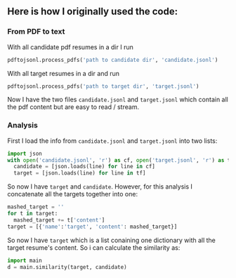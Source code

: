 ## Here is how I originally used the code:

### From PDF to text

With all candidate pdf resumes in a dir I run 

``` python
pdftojsonl.process_pdfs('path to candidate dir', 'candidate.jsonl')
```

With all target resumes in a dir and run

``` python
pdftojsonl.process_pdfs('path to target dir', 'target.jsonl')
```

Now I have the two files `candidate.jsonl` and `target.jsonl` which contain all the pdf content but are easy to read / stream.

### Analysis

First I load the info from `candidate.jsonl` and `target.jsonl` into two lists:

``` python
import json
with open('candidate.jsonl', 'r') as cf, open('target.jsonl', 'r') as tf:
  candidate = [json.loads(line) for line in cf]
  target = [json.loads(line) for line in tf]
```

So now I have `target` and `candidate`.  However, for this analysis I concatenate all the targets together into one:

``` python
mashed_target = ''
for t in target:
  mashed_target += t['content']
target = [{'name':'target', 'content': mashed_target}]
```

So now I have `target` which is a list conaining one dictionary with all the target resume's content. So i can calculate the similarity as:

``` python
import main
d = main.similarity(target, candidate)
```






